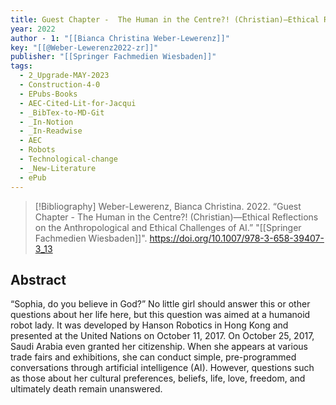 ```yaml
---
title: Guest Chapter -  The Human in the Centre?! (Christian)—Ethical Reflections on the Anthropological and Ethical Challenges of AI
year: 2022
author - 1: "[[Bianca Christina Weber-Lewerenz]]"
key: "[[@Weber-Lewerenz2022-zr]]"
publisher: "[[Springer Fachmedien Wiesbaden]]"
tags:
  - 2_Upgrade-MAY-2023
  - Construction-4-0
  - EPubs-Books
  - AEC-Cited-Lit-for-Jacqui
  - _BibTex-to-MD-Git
  - _In-Notion
  - _In-Readwise
  - AEC
  - Robots
  - Technological-change
  - _New-Literature
  - ePub
---
```


> [!Bibliography]
> Weber-Lewerenz, Bianca Christina. 2022. “Guest Chapter -  The Human in the Centre?! (Christian)—Ethical Reflections on the Anthropological and Ethical Challenges of AI.” "[[Springer Fachmedien Wiesbaden]]". https://doi.org/10.1007/978-3-658-39407-3_13

## Abstract
“Sophia, do you believe in God?” No little girl should answer this or other questions about her life here, but this question was aimed at a humanoid robot lady. It was developed by Hanson Robotics in Hong Kong and presented at the United Nations on October 11, 2017. On October 25, 2017, Saudi Arabia even granted her citizenship. When she appears at various trade fairs and exhibitions, she can conduct simple, pre-programmed conversations through artificial intelligence (AI). However, questions such as those about her cultural preferences, beliefs, life, love, freedom, and ultimately death remain unanswered.
